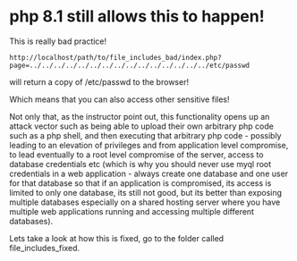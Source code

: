 # php 8.1 still allows this to happen!

This is really bad practice!

```
http://localhost/path/to/file_includes_bad/index.php?page=../../../../../../../../../../../../../../../etc/passwd
```

will return a copy of /etc/passwd to the browser!

Which means that you can also access other sensitive files!

Not only that, as the instructor point out, this functionality opens up an attack vector such as being able to upload their own arbitrary php code such as a php shell, and then executing that arbitrary php code - possibly leading to an elevation of privileges and from application level compromise, to lead eventually to a root level compromise of the server, access to database credentials etc (which is why you should never use myql root credentials in a web application - always create one database and one user for that database so that if an application is compromised, its access is limited to only one database, its still not good, but its better than exposing multiple databases especially on a shared hosting server where you have multiple web applications running and accessing multiple different databases).

Lets take a look at how this is fixed, go to the folder called file_includes_fixed.
